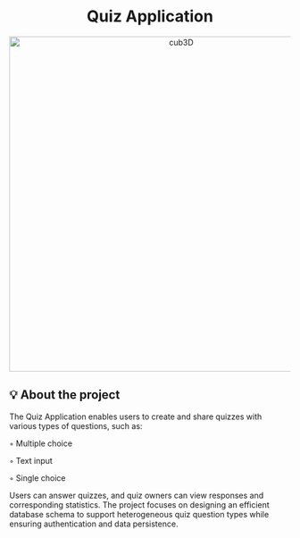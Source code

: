 <h1 align="center">
	Quiz Application
</h1>

<p align="center">
  <img src="gamescreenshot.png" alt="cub3D" width="600" />
</p>

## 💡 About the project

The Quiz Application enables users to create and share quizzes with various types of questions, such as:

 ◦ Multiple choice

 ◦ Text input

 ◦ Single choice

Users can answer quizzes, and quiz owners can view responses and corresponding statistics. The project focuses on designing an efficient database schema to support heterogeneous quiz question types while ensuring authentication and data persistence.

